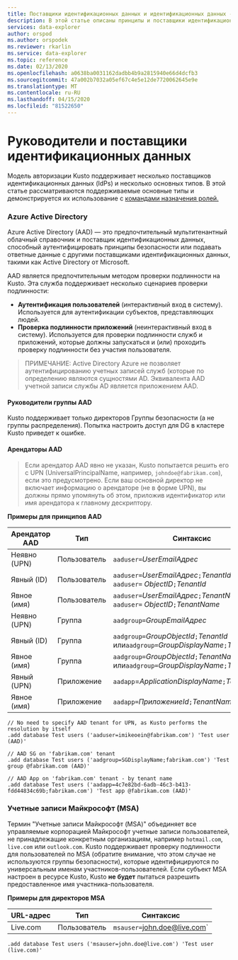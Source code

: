 ```yaml
---
title: Поставщики идентификационных данных и идентификационных данных - Azure Data Explorer Документы Майкрософт
description: В этой статье описаны принципы и поставщики идентификационных данных в Azure Data Explorer.
services: data-explorer
author: orspod
ms.author: orspodek
ms.reviewer: rkarlin
ms.service: data-explorer
ms.topic: reference
ms.date: 02/13/2020
ms.openlocfilehash: a0638ba0031162dadbb4b9a2815940e66d4dcfb3
ms.sourcegitcommit: 47a002b7032a05ef67c4e5e12de7720062645e9e
ms.translationtype: MT
ms.contentlocale: ru-RU
ms.lasthandoff: 04/15/2020
ms.locfileid: "81522650"
---
```

# <a name="principals-and-identity-providers"></a>Руководители и поставщики идентификационных данных

Модель авторизации Kusto поддерживает несколько поставщиков идентификационных данных (IdPs) и несколько основных типов.
В этой статье рассматриваются поддерживаемые основные типы и демонстрируется их использование с [командами назначения ролей.](../../management/security-roles.md)

### <a name="azure-active-directory"></a>Azure Active Directory
Azure Active Directory (AAD) — это предпочтительный мультитенантный облачный справочник и поставщик идентификационных данных, способный аутентифицировать принципы безопасности или подавать ответные данные с другими поставщиками идентификационных данных, такими как Active Directory от Microsoft.

AAD является предпочтительным методом проверки подлинности на Kusto. Эта служба поддерживает несколько сценариев проверки подлинности:
* **Аутентификация пользователей** (интерактивный вход в систему). Используется для аутентификации субъектов, представляющих людей.
* **Проверка подлинности приложений** (неинтерактивный вход в систему). Используется для проверки подлинности служб и приложений, которые должны запускаться и (или) проходить проверку подлинности без участия пользователя.

>ПРИМЕЧАНИЕ: Active Directory Azure не позволяет аутентифицированию учетных записей служб (которые по определению являются сущностями AD.
Эквивалентa AAD учетной записи службы AD является приложением AAD.

#### <a name="aad-group-principals"></a>Руководители группы AAD
Kusto поддерживает только директоров Группы безопасности (а не группы распределения). Попытка настроить доступ для DG в кластере Kusto приведет к ошибке.

#### <a name="aad-tenants"></a>Арендаторы AAD


>Если арендатор AAD явно не указан, Kusto попытается решить его с UPN (UniversalPrincipalName, например, `johndoe@fabrikam.com`), если это предусмотрено.
Если ваш основной директор не включает информацию о арендаторе (не в форме UPN), вы должны прямо упомянуть об этом, приложив идентификатор или имя арендатора к главному дескриптору.

**Примеры для принципов AAD**

|Арендатор AAD |Тип |Синтаксис |
|-----------|-----|-------|
|Неявно (UPN)  |Пользователь  |`aaduser=`*UserEmailАдрес*
|Явный (ID)   |Пользователь  |`aaduser=`*UserEmailАдрес*`;`*TenantId* или `aaduser=` *ObjectID*`;`*TenantId*
|Явное (имя) |Пользователь  |`aaduser=`*UserEmailАдрес*`;`*TenantName* или `aaduser=` *ObjectID*`;`*TenantName*
|Неявно (UPN)  |Группа |`aadgroup=`*GroupEmailАдрес*
|Явный (ID)   |Группа |`aadgroup=`*GroupObjectId*`;`*TenantId* или`aadgroup=`*GroupDisplayName*`;`*TenantId*
|Явное (имя) |Группа |`aadgroup=`*GroupObjectId*`;`*TenantName* или`aadgroup=`*GroupDisplayName*`;`*TenantName*
|Явный (UPN)  |Приложение   |`aadapp`=*ApplicationDisplayName*`;`*TenantId*
|Явное (имя) |Приложение   |`aadapp=`*ПриложениеId*`;`*TenantName*

```kusto
// No need to specify AAD tenant for UPN, as Kusto performs the resolution by itself
.add database Test users ('aaduser=imikeoein@fabrikam.com') 'Test user (AAD)'

// AAD SG on 'fabrikam.com' tenant
.add database Test users ('aadgroup=SGDisplayName;fabrikam.com') 'Test group @fabrikam.com (AAD)'

// AAD App on 'fabrikam.com' tenant - by tenant name
.add database Test users ('aadapp=4c7e82bd-6adb-46c3-b413-fdd44834c69b;fabrikam.com') 'Test app @fabrikam.com (AAD)'
```

### <a name="microsoft-accounts-msas"></a>Учетные записи Майкрософт (MSA)
Термин "Учетные записи Майкрософт (MSA)" объединяет все управляемые корпорацией Майкрософт учетные записи пользователей, не принадлежащие конкретным организациям, например `hotmail.com`, `live.com` или `outlook.com`.
Kusto поддерживает проверку подлинности для пользователей по MSA (обратите внимание, что этом случае не используются группы безопасности), которые идентифицируются по универсальным именам участников-пользователей.
Если субъект MSA настроен в ресурсе Kusto, Kusto **не будет** пытаться разрешить предоставленное имя участника-пользователя.

**Примеры для директоров MSA**

|URL-адрес  |Тип  |Синтаксис |
|-----|------|-------|
|Live.com |Пользователь  |`msauser=`john.doe@live.com`

```kusto
.add database Test users ('msauser=john.doe@live.com') 'Test user (live.com)'
```

